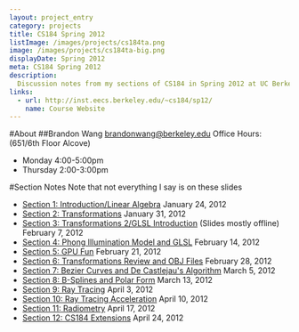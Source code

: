 ```yaml
---
layout: project_entry
category: projects
title: CS184 Spring 2012
listImage: /images/projects/cs184ta.png
image: /images/projects/cs184ta-big.png
displayDate: Spring 2012
meta: CS184 Spring 2012
description:
  Discussion notes from my sections of CS184 in Spring 2012 at UC Berkeley.
links:
  - url: http://inst.eecs.berkeley.edu/~cs184/sp12/
    name: Course Website
---
```

#About
##Brandon Wang
[brandonwang@berkeley.edu](mailto:brandonwang@berkeley.edu)
Office Hours: (651/6th Floor Alcove)
- Monday 4:00-5:00pm
- Thursday 2:00-3:00pm

#Section Notes
Note that not everything I say is on these slides

- [Section 1: Introduction/Linear Algebra](http://s3.brandonwang.net.s3-us-west-1.amazonaws.com/teaching/cs184sp12/s1.html) January 24, 2012
- [Section 2: Transformations](http://s3.brandonwang.net.s3-us-west-1.amazonaws.com/teaching/cs184sp12/s2.html) January 31, 2012
- [Section 3: Transformations 2/GLSL Introduction](http://s3.brandonwang.net.s3-us-west-1.amazonaws.com/teaching/cs184sp12/s3.html) (Slides mostly offline) February 7, 2012
- [Section 4: Phong Illumination Model and GLSL](http://s3.brandonwang.net.s3-us-west-1.amazonaws.com/teaching/cs184sp12/s4.html) February 14, 2012
- [Section 5: GPU Fun](http://s3.brandonwang.net.s3-us-west-1.amazonaws.com/teaching/cs184sp12/s5.html) February 21, 2012
- [Section 6: Transformations Review and OBJ Files](http://s3.brandonwang.net.s3-us-west-1.amazonaws.com/teaching/cs184sp12/s6.html) February 28, 2012
- [Section 7: Bezier Curves and De Castlejau's Algorithm](http://s3.brandonwang.net.s3-us-west-1.amazonaws.com/teaching/cs184sp12/s7.html) March 5, 2012
- [Section 8: B-Splines and Polar Form](http://s3.brandonwang.net.s3-us-west-1.amazonaws.com/teaching/cs184sp12/s8.html) March 13, 2012
- [Section 9: Ray Tracing](http://s3.brandonwang.net.s3-us-west-1.amazonaws.com/teaching/cs184sp12/s9.html) April 3, 2012
- [Section 10: Ray Tracing Acceleration](http://s3.brandonwang.net.s3-us-west-1.amazonaws.com/teaching/cs184sp12/s10.html) April 10, 2012
- [Section 11: Radiometry](http://s3.brandonwang.net.s3-us-west-1.amazonaws.com/teaching/cs184sp12/s11.html) April 17, 2012
- [Section 12: CS184 Extensions](http://s3.brandonwang.net.s3-us-west-1.amazonaws.com/teaching/cs184sp12/s12.html) April 24, 2012
